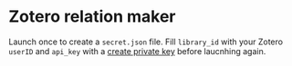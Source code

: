 # Zotero relation maker

Launch once to create a `secret.json` file. Fill `library_id` with your Zotero `userID` and `api_key` with a [create private key](https://www.zotero.org/settings/keys) before laucnhing again.
